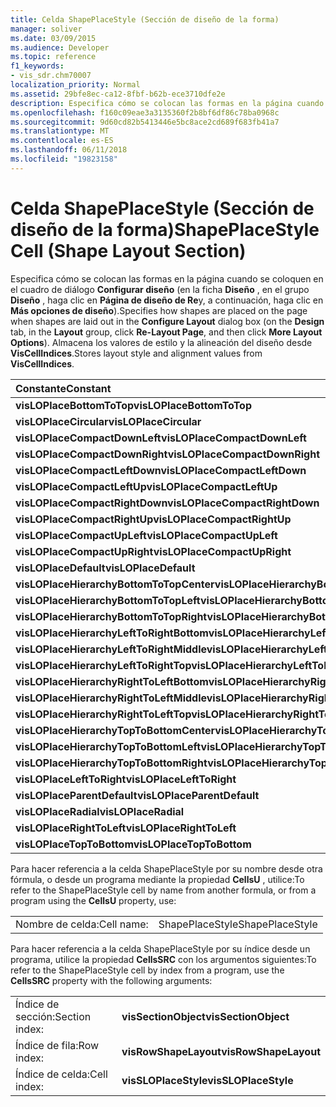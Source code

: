 ```yaml
---
title: Celda ShapePlaceStyle (Sección de diseño de la forma)
manager: soliver
ms.date: 03/09/2015
ms.audience: Developer
ms.topic: reference
f1_keywords:
- vis_sdr.chm70007
localization_priority: Normal
ms.assetid: 29bfe8ec-ca12-8fbf-b62b-ece3710dfe2e
description: Especifica cómo se colocan las formas en la página cuando se coloquen en el cuadro de diálogo Configurar diseño (en la ficha Diseño, en el grupo Diseño, haga clic en página de diseño de Re y, a continuación, haga clic en más opciones de diseño). Almacena los valores de estilo y la alineación del diseño desde VisCellIndices.
ms.openlocfilehash: f160c09eae3a3135360f2b8bf6df86c78ba0968c
ms.sourcegitcommit: 9d60cd82b5413446e5bc8ace2cd689f683fb41a7
ms.translationtype: MT
ms.contentlocale: es-ES
ms.lasthandoff: 06/11/2018
ms.locfileid: "19823158"
---
```

# <a name="shapeplacestyle-cell-shape-layout-section"></a><span data-ttu-id="ba2ea-104">Celda ShapePlaceStyle (Sección de diseño de la forma)</span><span class="sxs-lookup"><span data-stu-id="ba2ea-104">ShapePlaceStyle Cell (Shape Layout Section)</span></span>

<span data-ttu-id="ba2ea-105">Especifica cómo se colocan las formas en la página cuando se coloquen en el cuadro de diálogo **Configurar diseño** (en la ficha **Diseño** , en el grupo **Diseño** , haga clic en **Página de diseño de Re**y, a continuación, haga clic en **Más opciones de diseño**).</span><span class="sxs-lookup"><span data-stu-id="ba2ea-105">Specifies how shapes are placed on the page when shapes are laid out in the **Configure Layout** dialog box (on the **Design** tab, in the **Layout** group, click **Re-Layout Page**, and then click **More Layout Options**).</span></span> <span data-ttu-id="ba2ea-106">Almacena los valores de estilo y la alineación del diseño desde **VisCellIndices**.</span><span class="sxs-lookup"><span data-stu-id="ba2ea-106">Stores layout style and alignment values from **VisCellIndices**.</span></span> 
  
|<span data-ttu-id="ba2ea-107">**Constante**</span><span class="sxs-lookup"><span data-stu-id="ba2ea-107">**Constant**</span></span>|<span data-ttu-id="ba2ea-108">**Valor**</span><span class="sxs-lookup"><span data-stu-id="ba2ea-108">**Value**</span></span>|
|:-----|:-----|
|<span data-ttu-id="ba2ea-109">**visLOPlaceBottomToTop**</span><span class="sxs-lookup"><span data-stu-id="ba2ea-109">**visLOPlaceBottomToTop**</span></span> <br/> |<span data-ttu-id="ba2ea-110">4</span><span class="sxs-lookup"><span data-stu-id="ba2ea-110">4</span></span>  <br/> |
|<span data-ttu-id="ba2ea-111">**visLOPlaceCircular**</span><span class="sxs-lookup"><span data-stu-id="ba2ea-111">**visLOPlaceCircular**</span></span> <br/> |<span data-ttu-id="ba2ea-112">6</span><span class="sxs-lookup"><span data-stu-id="ba2ea-112">6</span></span>  <br/> |
|<span data-ttu-id="ba2ea-113">**visLOPlaceCompactDownLeft**</span><span class="sxs-lookup"><span data-stu-id="ba2ea-113">**visLOPlaceCompactDownLeft**</span></span> <br/> |<span data-ttu-id="ba2ea-114">14</span><span class="sxs-lookup"><span data-stu-id="ba2ea-114">14</span></span>  <br/> |
|<span data-ttu-id="ba2ea-115">**visLOPlaceCompactDownRight**</span><span class="sxs-lookup"><span data-stu-id="ba2ea-115">**visLOPlaceCompactDownRight**</span></span> <br/> |<span data-ttu-id="ba2ea-116">7</span><span class="sxs-lookup"><span data-stu-id="ba2ea-116">7</span></span>  <br/> |
|<span data-ttu-id="ba2ea-117">**visLOPlaceCompactLeftDown**</span><span class="sxs-lookup"><span data-stu-id="ba2ea-117">**visLOPlaceCompactLeftDown**</span></span> <br/> |<span data-ttu-id="ba2ea-118">13</span><span class="sxs-lookup"><span data-stu-id="ba2ea-118">13</span></span>  <br/> |
|<span data-ttu-id="ba2ea-119">**visLOPlaceCompactLeftUp**</span><span class="sxs-lookup"><span data-stu-id="ba2ea-119">**visLOPlaceCompactLeftUp**</span></span> <br/> |<span data-ttu-id="ba2ea-120">12</span><span class="sxs-lookup"><span data-stu-id="ba2ea-120">12</span></span>  <br/> |
|<span data-ttu-id="ba2ea-121">**visLOPlaceCompactRightDown**</span><span class="sxs-lookup"><span data-stu-id="ba2ea-121">**visLOPlaceCompactRightDown**</span></span> <br/> |<span data-ttu-id="ba2ea-122">8</span><span class="sxs-lookup"><span data-stu-id="ba2ea-122">8</span></span>  <br/> |
|<span data-ttu-id="ba2ea-123">**visLOPlaceCompactRightUp**</span><span class="sxs-lookup"><span data-stu-id="ba2ea-123">**visLOPlaceCompactRightUp**</span></span> <br/> |<span data-ttu-id="ba2ea-124">9</span><span class="sxs-lookup"><span data-stu-id="ba2ea-124">9</span></span>  <br/> |
|<span data-ttu-id="ba2ea-125">**visLOPlaceCompactUpLeft**</span><span class="sxs-lookup"><span data-stu-id="ba2ea-125">**visLOPlaceCompactUpLeft**</span></span> <br/> |<span data-ttu-id="ba2ea-126">11</span><span class="sxs-lookup"><span data-stu-id="ba2ea-126">11</span></span>  <br/> |
|<span data-ttu-id="ba2ea-127">**visLOPlaceCompactUpRight**</span><span class="sxs-lookup"><span data-stu-id="ba2ea-127">**visLOPlaceCompactUpRight**</span></span> <br/> |<span data-ttu-id="ba2ea-128">10</span><span class="sxs-lookup"><span data-stu-id="ba2ea-128">10</span></span>  <br/> |
|<span data-ttu-id="ba2ea-129">**visLOPlaceDefault**</span><span class="sxs-lookup"><span data-stu-id="ba2ea-129">**visLOPlaceDefault**</span></span> <br/> |<span data-ttu-id="ba2ea-130">0</span><span class="sxs-lookup"><span data-stu-id="ba2ea-130">0</span></span>  <br/> |
|<span data-ttu-id="ba2ea-131">**visLOPlaceHierarchyBottomToTopCenter**</span><span class="sxs-lookup"><span data-stu-id="ba2ea-131">**visLOPlaceHierarchyBottomToTopCenter**</span></span> <br/> |<span data-ttu-id="ba2ea-132">20</span><span class="sxs-lookup"><span data-stu-id="ba2ea-132">20</span></span>  <br/> |
|<span data-ttu-id="ba2ea-133">**visLOPlaceHierarchyBottomToTopLeft**</span><span class="sxs-lookup"><span data-stu-id="ba2ea-133">**visLOPlaceHierarchyBottomToTopLeft**</span></span> <br/> |<span data-ttu-id="ba2ea-134">19</span><span class="sxs-lookup"><span data-stu-id="ba2ea-134">19</span></span>  <br/> |
|<span data-ttu-id="ba2ea-135">**visLOPlaceHierarchyBottomToTopRight**</span><span class="sxs-lookup"><span data-stu-id="ba2ea-135">**visLOPlaceHierarchyBottomToTopRight**</span></span> <br/> |<span data-ttu-id="ba2ea-136">21</span><span class="sxs-lookup"><span data-stu-id="ba2ea-136">21</span></span>  <br/> |
|<span data-ttu-id="ba2ea-137">**visLOPlaceHierarchyLeftToRightBottom**</span><span class="sxs-lookup"><span data-stu-id="ba2ea-137">**visLOPlaceHierarchyLeftToRightBottom**</span></span> <br/> |<span data-ttu-id="ba2ea-138">24</span><span class="sxs-lookup"><span data-stu-id="ba2ea-138">24</span></span>  <br/> |
|<span data-ttu-id="ba2ea-139">**visLOPlaceHierarchyLeftToRightMiddle**</span><span class="sxs-lookup"><span data-stu-id="ba2ea-139">**visLOPlaceHierarchyLeftToRightMiddle**</span></span> <br/> |<span data-ttu-id="ba2ea-140">23</span><span class="sxs-lookup"><span data-stu-id="ba2ea-140">23</span></span>  <br/> |
|<span data-ttu-id="ba2ea-141">**visLOPlaceHierarchyLeftToRightTop**</span><span class="sxs-lookup"><span data-stu-id="ba2ea-141">**visLOPlaceHierarchyLeftToRightTop**</span></span> <br/> |<span data-ttu-id="ba2ea-142">22</span><span class="sxs-lookup"><span data-stu-id="ba2ea-142">22</span></span>  <br/> |
|<span data-ttu-id="ba2ea-143">**visLOPlaceHierarchyRightToLeftBottom**</span><span class="sxs-lookup"><span data-stu-id="ba2ea-143">**visLOPlaceHierarchyRightToLeftBottom**</span></span> <br/> |<span data-ttu-id="ba2ea-144">27</span><span class="sxs-lookup"><span data-stu-id="ba2ea-144">27</span></span>  <br/> |
|<span data-ttu-id="ba2ea-145">**visLOPlaceHierarchyRightToLeftMiddle**</span><span class="sxs-lookup"><span data-stu-id="ba2ea-145">**visLOPlaceHierarchyRightToLeftMiddle**</span></span> <br/> |<span data-ttu-id="ba2ea-146">26</span><span class="sxs-lookup"><span data-stu-id="ba2ea-146">26</span></span>  <br/> |
|<span data-ttu-id="ba2ea-147">**visLOPlaceHierarchyRightToLeftTop**</span><span class="sxs-lookup"><span data-stu-id="ba2ea-147">**visLOPlaceHierarchyRightToLeftTop**</span></span> <br/> |<span data-ttu-id="ba2ea-148">25</span><span class="sxs-lookup"><span data-stu-id="ba2ea-148">25</span></span>  <br/> |
|<span data-ttu-id="ba2ea-149">**visLOPlaceHierarchyTopToBottomCenter**</span><span class="sxs-lookup"><span data-stu-id="ba2ea-149">**visLOPlaceHierarchyTopToBottomCenter**</span></span> <br/> |<span data-ttu-id="ba2ea-150">17</span><span class="sxs-lookup"><span data-stu-id="ba2ea-150">17</span></span>  <br/> |
|<span data-ttu-id="ba2ea-151">**visLOPlaceHierarchyTopToBottomLeft**</span><span class="sxs-lookup"><span data-stu-id="ba2ea-151">**visLOPlaceHierarchyTopToBottomLeft**</span></span> <br/> |<span data-ttu-id="ba2ea-152">16</span><span class="sxs-lookup"><span data-stu-id="ba2ea-152">16</span></span>  <br/> |
|<span data-ttu-id="ba2ea-153">**visLOPlaceHierarchyTopToBottomRight**</span><span class="sxs-lookup"><span data-stu-id="ba2ea-153">**visLOPlaceHierarchyTopToBottomRight**</span></span> <br/> |<span data-ttu-id="ba2ea-154">18</span><span class="sxs-lookup"><span data-stu-id="ba2ea-154">18</span></span>  <br/> |
|<span data-ttu-id="ba2ea-155">**visLOPlaceLeftToRight**</span><span class="sxs-lookup"><span data-stu-id="ba2ea-155">**visLOPlaceLeftToRight**</span></span> <br/> |<span data-ttu-id="ba2ea-156">2</span><span class="sxs-lookup"><span data-stu-id="ba2ea-156">2</span></span>  <br/> |
|<span data-ttu-id="ba2ea-157">**visLOPlaceParentDefault**</span><span class="sxs-lookup"><span data-stu-id="ba2ea-157">**visLOPlaceParentDefault**</span></span> <br/> |<span data-ttu-id="ba2ea-158">15</span><span class="sxs-lookup"><span data-stu-id="ba2ea-158">15</span></span>  <br/> |
|<span data-ttu-id="ba2ea-159">**visLOPlaceRadial**</span><span class="sxs-lookup"><span data-stu-id="ba2ea-159">**visLOPlaceRadial**</span></span> <br/> |<span data-ttu-id="ba2ea-160">3</span><span class="sxs-lookup"><span data-stu-id="ba2ea-160">3</span></span>  <br/> |
|<span data-ttu-id="ba2ea-161">**visLOPlaceRightToLeft**</span><span class="sxs-lookup"><span data-stu-id="ba2ea-161">**visLOPlaceRightToLeft**</span></span> <br/> |<span data-ttu-id="ba2ea-162">5</span><span class="sxs-lookup"><span data-stu-id="ba2ea-162">5</span></span>  <br/> |
|<span data-ttu-id="ba2ea-163">**visLOPlaceTopToBottom**</span><span class="sxs-lookup"><span data-stu-id="ba2ea-163">**visLOPlaceTopToBottom**</span></span> <br/> |<span data-ttu-id="ba2ea-164">1</span><span class="sxs-lookup"><span data-stu-id="ba2ea-164">1</span></span>  <br/> |
   
<span data-ttu-id="ba2ea-165">Para hacer referencia a la celda ShapePlaceStyle por su nombre desde otra fórmula, o desde un programa mediante la propiedad **CellsU** , utilice:</span><span class="sxs-lookup"><span data-stu-id="ba2ea-165">To refer to the ShapePlaceStyle cell by name from another formula, or from a program using the **CellsU** property, use:</span></span> 
  
|||
|:-----|:-----|
|<span data-ttu-id="ba2ea-166">Nombre de celda:</span><span class="sxs-lookup"><span data-stu-id="ba2ea-166">Cell name:</span></span>  <br/> |<span data-ttu-id="ba2ea-167">ShapePlaceStyle</span><span class="sxs-lookup"><span data-stu-id="ba2ea-167">ShapePlaceStyle</span></span>  <br/> |
   
<span data-ttu-id="ba2ea-168">Para hacer referencia a la celda ShapePlaceStyle por su índice desde un programa, utilice la propiedad **CellsSRC** con los argumentos siguientes:</span><span class="sxs-lookup"><span data-stu-id="ba2ea-168">To refer to the ShapePlaceStyle cell by index from a program, use the **CellsSRC** property with the following arguments:</span></span> 
  
|||
|:-----|:-----|
|<span data-ttu-id="ba2ea-169">Índice de sección:</span><span class="sxs-lookup"><span data-stu-id="ba2ea-169">Section index:</span></span>  <br/> |<span data-ttu-id="ba2ea-170">**visSectionObject**</span><span class="sxs-lookup"><span data-stu-id="ba2ea-170">**visSectionObject**</span></span> <br/> |
|<span data-ttu-id="ba2ea-171">Índice de fila:</span><span class="sxs-lookup"><span data-stu-id="ba2ea-171">Row index:</span></span>  <br/> |<span data-ttu-id="ba2ea-172">**visRowShapeLayout**</span><span class="sxs-lookup"><span data-stu-id="ba2ea-172">**visRowShapeLayout**</span></span> <br/> |
|<span data-ttu-id="ba2ea-173">Índice de celda:</span><span class="sxs-lookup"><span data-stu-id="ba2ea-173">Cell index:</span></span>  <br/> |<span data-ttu-id="ba2ea-174">**visSLOPlaceStyle**</span><span class="sxs-lookup"><span data-stu-id="ba2ea-174">**visSLOPlaceStyle**</span></span> <br/> |
   

